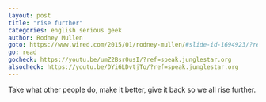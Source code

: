 ```yaml
---
layout: post
title: "rise further"
categories: english serious geek
author: Rodney Mullen
goto: https://www.wired.com/2015/01/rodney-mullen/#slide-id-1694923/?ref=speak.junglestar.org
go: read
gocheck: https://youtu.be/umZ2Bsr0usI/?ref=speak.junglestar.org
alsocheck: https://youtu.be/DYi6LDvtjTo/?ref=speak.junglestar.org
---
```

Take what other people do, make it better, give it back so we all rise further.
